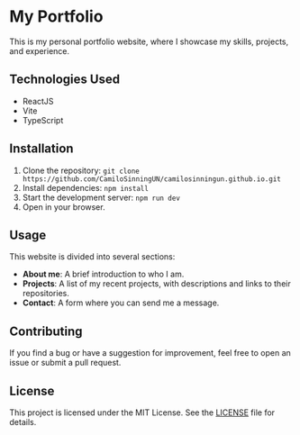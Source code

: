 # My Portfolio

This is my personal portfolio website, where I showcase my skills, projects, and experience.

## Technologies Used

-   ReactJS
-   Vite
-   TypeScript

## Installation

1. Clone the repository: `git clone https://github.com/CamiloSinningUN/camilosinningun.github.io.git`
2. Install dependencies: `npm install`
3. Start the development server: `npm run dev`
4. Open in your browser.

## Usage

This website is divided into several sections:

-   **About me**: A brief introduction to who I am.
-   **Projects**: A list of my recent projects, with descriptions and links to their repositories.
-   **Contact**: A form where you can send me a message.

## Contributing

If you find a bug or have a suggestion for improvement, feel free to open an issue or submit a pull request.

## License

This project is licensed under the MIT License. See the [LICENSE](LICENSE) file for details.
